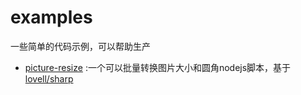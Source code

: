 # examples

一些简单的代码示例，可以帮助生产

+ [picture-resize](./picture-resize/README.zh.md) :一个可以批量转换图片大小和圆角nodejs脚本，基于[lovell/sharp](https://github.com/lovell/sharp/tree/master)
